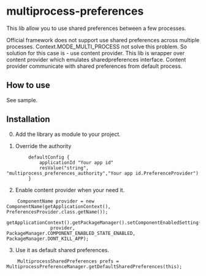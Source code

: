 multiprocess-preferences
=======================

This lib allow you to use shared preferences between a few processes.

   Official framework does not support use shared preferences across multiple processes. Context.MODE_MULTI_PROCESS not solve this problem. So solution for this case is - use content provider. This lib is wrapper over content provider which emulates sharedpreferences interface. Content provider communicate with shared preferences from default process.

## How to use

See sample.

## Installation
0) Add the library as module to your project.

1) Override the authority

```
    	defaultConfig {
        	applicationId "Your app id"
        	resValue("string", "multiprocess_preferences_authority","Your app id.PreferenceProvider")
    	}
```
2) Enable content provider when your need it.
```
	ComponentName provider = new ComponentName(getApplicationContext(), PreferencesProvider.class.getName());
        getApplicationContext().getPackageManager().setComponentEnabledSetting(
                provider, PackageManager.COMPONENT_ENABLED_STATE_ENABLED, PackageManager.DONT_KILL_APP);
```
3) Use it as default shared preferences.
```
	MultiprocessSharedPreferences prefs = MultiprocessPreferenceManager.getDefaultSharedPreferences(this);
```
